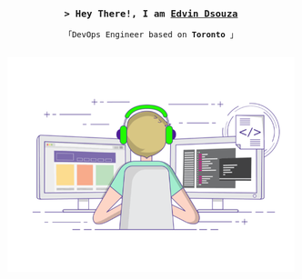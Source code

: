 <h3 align="center">
        <samp>&gt; Hey There!, I am
                <b><a target="_blank" href="https://edvindsouza.com">Edvin Dsouza</a></b>
        </samp>
</h3>
<p align="center"> 
  <samp>
    「DevOps Engineer based on <b>Toronto</b> 」
    <br>
    <br>
  </samp>
</p>
<img src="https://github.com/eddzaa/eddzaa/blob/master/image_processing20210908-11991-7bi2p8.gif">


